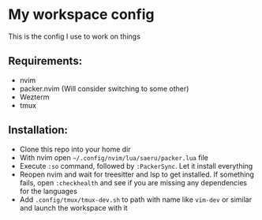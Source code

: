 # My workspace config
This is the config I use to work on things
## Requirements:
- nvim
- packer.nvim (Will consider switching to some other)
- Wezterm
- tmux

## Installation:
- Clone this repo into your home dir
- With nvim open ```~/.config/nvim/lua/saeru/packer.lua``` file
- Execute ```:so``` command, followed by ```:PackerSync```. Let it install everything
- Reopen nvim and wait for treesitter and lsp to get installed. If something fails, open ```:checkhealth``` and see if you are missing any dependencies for the languages
- Add ```.config/tmux/tmux-dev.sh``` to path with name like ```vim-dev``` or similar and launch the workspace with it
